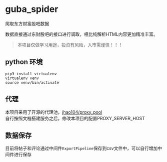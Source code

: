 # guba_spider
爬取东方财富股吧数据

数据直接通过东财股吧的接口进行调取，相比纯解析HTML内容更加精准丰富。

> 本项目仅做学习用途，投资有风险，入市需谨慎！！！

## python 环境

```shell
pip3 install virtualenv
virtualenv venv
source venv/bin/activate
```

## 代理
本项目采用了开源的代理池，[jhao104/proxy_pool](https://github.com/jhao104/proxy_pool)   
自行按照文档搭建服务之后，修改本项目的配置PROXY_SERVER_HOST 

## 数据保存
目前将帖子和评论通过中间件<code>ExportPipeline</code>保存到csv文件中，可以自行增加中间件进行保存
